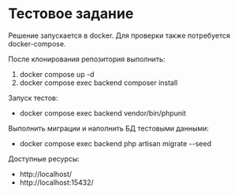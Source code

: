 # Тестовое задание


Решение запускается в docker. Для проверки также потребуется docker-compose.  
  
  
После клонирования репозитория выполнить:  
1) docker compose up -d  
2) docker compose exec backend composer install  
  
  
Запуск тестов:  
- docker compose exec backend vendor/bin/phpunit  
  
  
Выполнить миграции и наполнить БД тестовыми данными:  
- docker compose exec backend php artisan migrate --seed
  
  
Доступные ресурсы:  
- http://localhost/  
- http://localhost:15432/  

